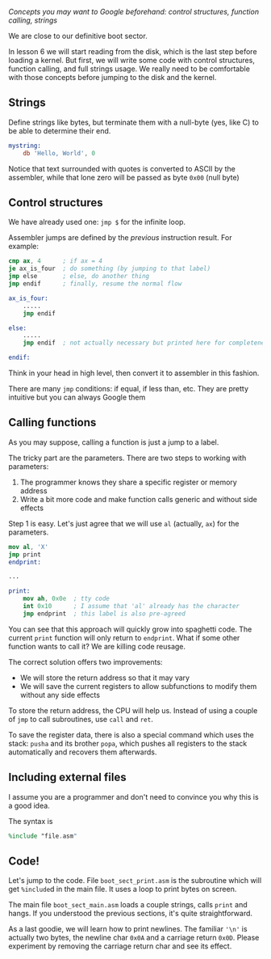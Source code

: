 *Concepts you may want to Google beforehand: control structures,
function calling, strings*

We are close to our definitive boot sector.

In lesson 6 we will start reading from the disk, which is the last step before
loading a kernel. But first, we will write some code with control structures,
function calling, and full strings usage. We really need to be comfortable with
those concepts before jumping to the disk and the kernel.


Strings
-------

Define strings like bytes, but terminate them with a null-byte (yes, like C)
to be able to determine their end.

```nasm
mystring:
    db 'Hello, World', 0
```

Notice that text surrounded with quotes is converted to ASCII by the assembler,
while that lone zero will be passed as byte `0x00` (null byte)


Control structures
------------------

We have already used one: `jmp $` for the infinite loop.

Assembler jumps are defined by the *previous* instruction result. For example:

```nasm
cmp ax, 4      ; if ax = 4
je ax_is_four  ; do something (by jumping to that label)
jmp else       ; else, do another thing
jmp endif      ; finally, resume the normal flow

ax_is_four:
    .....
    jmp endif

else:
    .....
    jmp endif  ; not actually necessary but printed here for completeness

endif:
```

Think in your head in high level, then convert it to assembler in this fashion.

There are many `jmp` conditions: if equal, if less than, etc. They are pretty 
intuitive but you can always Google them


Calling functions
-----------------

As you may suppose, calling a function is just a jump to a label.

The tricky part are the parameters. There are two steps to working with parameters:

1. The programmer knows they share a specific register or memory address
2. Write a bit more code and make function calls generic and without side effects

Step 1 is easy. Let's just agree that we will use `al` (actually, `ax`) for the parameters.

```nasm
mov al, 'X'
jmp print
endprint:

...

print:
    mov ah, 0x0e  ; tty code
    int 0x10      ; I assume that 'al' already has the character
    jmp endprint  ; this label is also pre-agreed
```

You can see that this approach will quickly grow into spaghetti code. The current
`print` function will only return to `endprint`. What if some other function
wants to call it? We are killing code reusage.

The correct solution offers two improvements:

- We will store the return address so that it may vary
- We will save the current registers to allow subfunctions to modify them
  without any side effects

To store the return address, the CPU will help us. Instead of using a couple of
`jmp` to call subroutines, use `call` and `ret`.

To save the register data, there is also a special command which uses the stack: `pusha`
and its brother `popa`, which pushes all registers to the stack automatically and
recovers them afterwards.


Including external files
------------------------

I assume you are a programmer and don't need to convince you why this is
a good idea.

The syntax is
```nasm
%include "file.asm"
```

Code! 
-----

Let's jump to the code. File `boot_sect_print.asm` is the subroutine which will
get `%include`d in the main file. It uses a loop to print bytes on screen.

The main file `boot_sect_main.asm` loads a couple strings, calls `print` and hangs. If you understood
the previous sections, it's quite straightforward.

As a last goodie, we will learn how to print newlines. The familiar `'\n'` is
actually two bytes, the newline char `0x0A` and a carriage return `0x0D`. Please
experiment by removing the carriage return char and see its effect.
